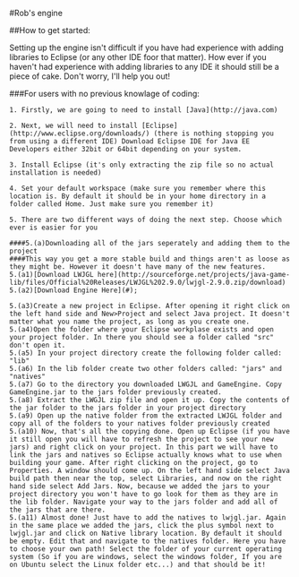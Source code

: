 #Rob's engine

##How to get started:

Setting up the engine isn't difficult if you have had experience with adding libraries to Eclipse (or any other IDE foor that matter). How ever if you haven't had experience with adding libraries to any IDE it should still be a piece of cake.
Don't worry, I'll help you out!

###For users with no previous knowlage of coding:

	1. Firstly, we are going to need to install [Java](http://java.com)

	2. Next, we will need to install [Eclipse](http://www.eclipse.org/downloads/) (there is nothing stopping you from using a different IDE) Download Eclipse IDE for Java EE Developers either 32bit or 64bit depending on your system.

	3. Install Eclipse (it's only extracting the zip file so no actual installation is needed)

	4. Set your default workspace (make sure you remember where this location is. By default it should be in your home directory in a folder called Home. Just make sure you remember it)

	5. There are two different ways of doing the next step. Choose which ever is easier for you
	
	####5.(a)Downloading all of the jars seperately and adding them to the project
	####This way you get a more stable build and things aren't as loose as they might be. However it doesn't have many of the new features.
	5.(a1)[Download LWJGL here](http://sourceforge.net/projects/java-game-lib/files/Official%20Releases/LWJGL%202.9.0/lwjgl-2.9.0.zip/download)
	5.(a2)[Download Engine Here](#);
	
	5.(a3)Create a new project in Eclipse. After opening it right click on the left hand side and New>Project and select Java project. It doesn't matter what you name the project, as long as you create one.
	5.(a4)Open the folder where your Eclipse workplase exists and open your project folder. In there you should see a folder called "src" don't open it.
	5.(a5) In your project directory create the following folder called: "lib"
	5.(a6) In the lib folder create two other folders called: "jars" and "natives"
	5.(a7) Go to the directory you downloaded LWGJL and GameEngine. Copy GameEngine.jar to the jars folder previously created.
	5.(a8) Extract the LWGJL zip file and open it up. Copy the contents of the jar folder to the jars folder in your project directory
	5.(a9) Open up the native folder from the extracted LWJGL folder and copy all of the folders to your natives folder previously created
	5.(a10) Now, that's all the copying done. Open up Eclipse (if you have it still open you will have to refresh the project to see your new jars) and right click on your project. In this part we will have to link the jars and natives so Eclipse actually knows what to use when building your game. After right clicking on the project, go to Properties. A window should come up. On the left hand side select Java build path then near the top, select Libraries, and now on the right hand side select Add Jars. Now, because we added the jars to your project directory you won't have to go look for them as they are in the lib folder. Navigate your way to the jars folder and add all of the jars that are there.
	5.(a11) Almost done! Just have to add the natives to lwjgl.jar. Again in the same place we added the jars, click the plus symbol next to lwjgl.jar and click on Native library location. By default it should be empty. Edit that and navigate to the natives folder. Here you have to choose your own path! Select the folder of your current operating system (So if you are windows, select the windows folder, If you are on Ubuntu select the Linux folder etc...) and that should be it!
